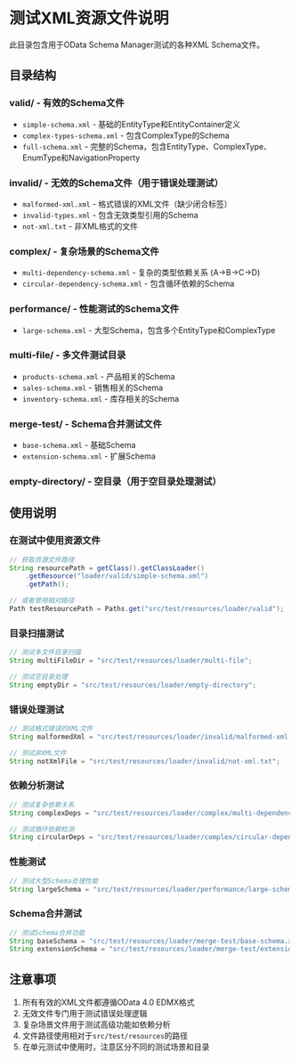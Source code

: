 # 测试XML资源文件说明

此目录包含用于OData Schema Manager测试的各种XML Schema文件。

## 目录结构

### valid/ - 有效的Schema文件
- `simple-schema.xml` - 基础的EntityType和EntityContainer定义
- `complex-types-schema.xml` - 包含ComplexType的Schema
- `full-schema.xml` - 完整的Schema，包含EntityType、ComplexType、EnumType和NavigationProperty

### invalid/ - 无效的Schema文件（用于错误处理测试）
- `malformed-xml.xml` - 格式错误的XML文件（缺少闭合标签）
- `invalid-types.xml` - 包含无效类型引用的Schema
- `not-xml.txt` - 非XML格式的文件

### complex/ - 复杂场景的Schema文件
- `multi-dependency-schema.xml` - 复杂的类型依赖关系 (A->B->C->D)
- `circular-dependency-schema.xml` - 包含循环依赖的Schema

### performance/ - 性能测试的Schema文件
- `large-schema.xml` - 大型Schema，包含多个EntityType和ComplexType

### multi-file/ - 多文件测试目录
- `products-schema.xml` - 产品相关的Schema
- `sales-schema.xml` - 销售相关的Schema  
- `inventory-schema.xml` - 库存相关的Schema

### merge-test/ - Schema合并测试文件
- `base-schema.xml` - 基础Schema
- `extension-schema.xml` - 扩展Schema

### empty-directory/ - 空目录（用于空目录处理测试）

## 使用说明

### 在测试中使用资源文件
```java
// 获取资源文件路径
String resourcePath = getClass().getClassLoader()
    .getResource("loader/valid/simple-schema.xml")
    .getPath();

// 或者使用相对路径
Path testResourcePath = Paths.get("src/test/resources/loader/valid");
```

### 目录扫描测试
```java
// 测试多文件目录扫描
String multiFileDir = "src/test/resources/loader/multi-file";

// 测试空目录处理
String emptyDir = "src/test/resources/loader/empty-directory";
```

### 错误处理测试
```java
// 测试格式错误的XML文件
String malformedXml = "src/test/resources/loader/invalid/malformed-xml.xml";

// 测试非XML文件
String notXmlFile = "src/test/resources/loader/invalid/not-xml.txt";
```

### 依赖分析测试
```java
// 测试复杂依赖关系
String complexDeps = "src/test/resources/loader/complex/multi-dependency-schema.xml";

// 测试循环依赖检测
String circularDeps = "src/test/resources/loader/complex/circular-dependency-schema.xml";
```

### 性能测试
```java
// 测试大型Schema处理性能
String largeSchema = "src/test/resources/loader/performance/large-schema.xml";
```

### Schema合并测试
```java
// 测试Schema合并功能
String baseSchema = "src/test/resources/loader/merge-test/base-schema.xml";
String extensionSchema = "src/test/resources/loader/merge-test/extension-schema.xml";
```

## 注意事项

1. 所有有效的XML文件都遵循OData 4.0 EDMX格式
2. 无效文件专门用于测试错误处理逻辑
3. 复杂场景文件用于测试高级功能如依赖分析
4. 文件路径使用相对于`src/test/resources`的路径
5. 在单元测试中使用时，注意区分不同的测试场景和目录
